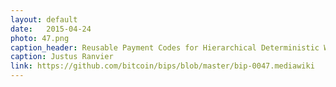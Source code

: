 ```yaml
---
layout: default
date:   2015-04-24
photo: 47.png
caption_header: Reusable Payment Codes for Hierarchical Deterministic Wallets
caption: Justus Ranvier
link: https://github.com/bitcoin/bips/blob/master/bip-0047.mediawiki
---
```

